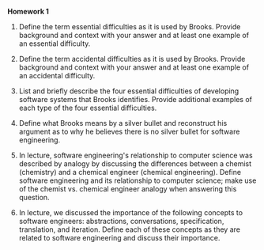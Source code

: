 **Homework 1**

1. Define the term essential difficulties as it is used by Brooks. Provide background and context with your answer and at least one example of an essential difficulty.

2. Define the term accidental difficulties as it is used by Brooks. Provide background and context with your answer and at least one example of an accidental difficulty.

3. List and briefly describe the four essential difficulties of developing software systems that Brooks identifies. Provide additional examples of each type of the four essential difficulties.

4. Define what Brooks means by a silver bullet and reconstruct his argument as to why he believes there is no silver bullet for software engineering.

5. In lecture, software engineering's relationship to computer science was described by analogy by discussing the differences between a chemist (chemistry) and a chemical engineer (chemical engineering). Define software engineering and its relationship to computer science; make use of the chemist vs. chemical engineer analogy when answering this question.

6. In lecture, we discussed the importance of the following concepts to software engineers: abstractions, conversations, specification, translation, and iteration. Define each of these concepts as they are related to software engineering and discuss their importance.
